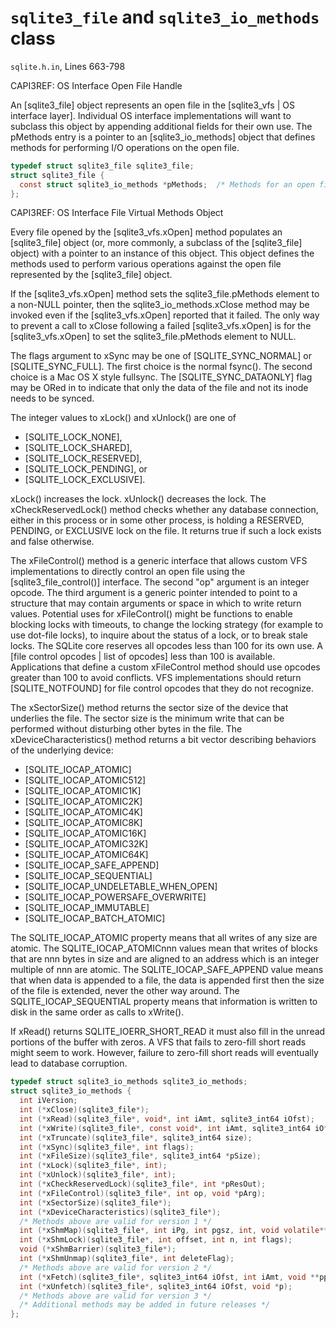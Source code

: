# `sqlite3_file` and `sqlite3_io_methods` class

`sqlite.h.in`, Lines 663-798


CAPI3REF: OS Interface Open File Handle

An [sqlite3_file] object represents an open file in the [sqlite3_vfs | OS interface layer].  Individual OS interface implementations will want to subclass this object by appending additional fields for their own use.  The pMethods entry is a pointer to an [sqlite3_io_methods] object that defines methods for performing I/O operations on the open file.

```C
typedef struct sqlite3_file sqlite3_file;
struct sqlite3_file {
  const struct sqlite3_io_methods *pMethods;  /* Methods for an open file */
};
```


CAPI3REF: OS Interface File Virtual Methods Object

Every file opened by the [sqlite3_vfs.xOpen] method populates an [sqlite3_file] object (or, more commonly, a subclass of the [sqlite3_file] object) with a pointer to an instance of this object.  This object defines the methods used to perform various operations against the open file represented by the [sqlite3_file] object.

If the [sqlite3_vfs.xOpen] method sets the sqlite3_file.pMethods element to a non-NULL pointer, then the sqlite3_io_methods.xClose method may be invoked even if the [sqlite3_vfs.xOpen] reported that it failed.  The only way to prevent a call to xClose following a failed [sqlite3_vfs.xOpen] is for the [sqlite3_vfs.xOpen] to set the sqlite3_file.pMethods element to NULL.

The flags argument to xSync may be one of [SQLITE_SYNC_NORMAL] or [SQLITE_SYNC_FULL].  The first choice is the normal fsync().  The second choice is a Mac OS X style fullsync.  The [SQLITE_SYNC_DATAONLY] flag may be ORed in to indicate that only the data of the file and not its inode needs to be synced.

The integer values to xLock() and xUnlock() are one of
<ul>
<li> [SQLITE_LOCK_NONE],
<li> [SQLITE_LOCK_SHARED],
<li> [SQLITE_LOCK_RESERVED],
<li> [SQLITE_LOCK_PENDING], or
<li> [SQLITE_LOCK_EXCLUSIVE].
</ul>
xLock() increases the lock. xUnlock() decreases the lock.  The xCheckReservedLock() method checks whether any database connection, either in this process or in some other process, is holding a RESERVED, PENDING, or EXCLUSIVE lock on the file.  It returns true if such a lock exists and false otherwise.

The xFileControl() method is a generic interface that allows custom VFS implementations to directly control an open file using the [sqlite3_file_control()] interface.  The second "op" argument is an integer opcode.  The third argument is a generic pointer intended to point to a structure that may contain arguments or space in which to write return values.  Potential uses for xFileControl() might be functions to enable blocking locks with timeouts, to change the locking strategy (for example to use dot-file locks), to inquire about the status of a lock, or to break stale locks.  The SQLite core reserves all opcodes less than 100 for its own use.  A [file control opcodes | list of opcodes] less than 100 is available.  Applications that define a custom xFileControl method should use opcodes greater than 100 to avoid conflicts.  VFS implementations should return [SQLITE_NOTFOUND] for file control opcodes that they do not recognize.

The xSectorSize() method returns the sector size of the device that underlies the file.  The sector size is the minimum write that can be performed without disturbing other bytes in the file.  The xDeviceCharacteristics() method returns a bit vector describing behaviors of the underlying device:

<ul>
<li> [SQLITE_IOCAP_ATOMIC]
<li> [SQLITE_IOCAP_ATOMIC512]
<li> [SQLITE_IOCAP_ATOMIC1K]
<li> [SQLITE_IOCAP_ATOMIC2K]
<li> [SQLITE_IOCAP_ATOMIC4K]
<li> [SQLITE_IOCAP_ATOMIC8K]
<li> [SQLITE_IOCAP_ATOMIC16K]
<li> [SQLITE_IOCAP_ATOMIC32K]
<li> [SQLITE_IOCAP_ATOMIC64K]
<li> [SQLITE_IOCAP_SAFE_APPEND]
<li> [SQLITE_IOCAP_SEQUENTIAL]
<li> [SQLITE_IOCAP_UNDELETABLE_WHEN_OPEN]
<li> [SQLITE_IOCAP_POWERSAFE_OVERWRITE]
<li> [SQLITE_IOCAP_IMMUTABLE]
<li> [SQLITE_IOCAP_BATCH_ATOMIC]
</ul>

The SQLITE_IOCAP_ATOMIC property means that all writes of any size are atomic.  The SQLITE_IOCAP_ATOMICnnn values mean that writes of blocks that are nnn bytes in size and are aligned to an address which is an integer multiple of nnn are atomic.  The SQLITE_IOCAP_SAFE_APPEND value means that when data is appended to a file, the data is appended first then the size of the file is extended, never the other way around.  The SQLITE_IOCAP_SEQUENTIAL property means that information is written to disk in the same order as calls to xWrite().

If xRead() returns SQLITE_IOERR_SHORT_READ it must also fill in the unread portions of the buffer with zeros.  A VFS that fails to zero-fill short reads might seem to work.  However, failure to zero-fill short reads will eventually lead to database corruption.

```C
typedef struct sqlite3_io_methods sqlite3_io_methods;
struct sqlite3_io_methods {
  int iVersion;
  int (*xClose)(sqlite3_file*);
  int (*xRead)(sqlite3_file*, void*, int iAmt, sqlite3_int64 iOfst);
  int (*xWrite)(sqlite3_file*, const void*, int iAmt, sqlite3_int64 iOfst);
  int (*xTruncate)(sqlite3_file*, sqlite3_int64 size);
  int (*xSync)(sqlite3_file*, int flags);
  int (*xFileSize)(sqlite3_file*, sqlite3_int64 *pSize);
  int (*xLock)(sqlite3_file*, int);
  int (*xUnlock)(sqlite3_file*, int);
  int (*xCheckReservedLock)(sqlite3_file*, int *pResOut);
  int (*xFileControl)(sqlite3_file*, int op, void *pArg);
  int (*xSectorSize)(sqlite3_file*);
  int (*xDeviceCharacteristics)(sqlite3_file*);
  /* Methods above are valid for version 1 */
  int (*xShmMap)(sqlite3_file*, int iPg, int pgsz, int, void volatile**);
  int (*xShmLock)(sqlite3_file*, int offset, int n, int flags);
  void (*xShmBarrier)(sqlite3_file*);
  int (*xShmUnmap)(sqlite3_file*, int deleteFlag);
  /* Methods above are valid for version 2 */
  int (*xFetch)(sqlite3_file*, sqlite3_int64 iOfst, int iAmt, void **pp);
  int (*xUnfetch)(sqlite3_file*, sqlite3_int64 iOfst, void *p);
  /* Methods above are valid for version 3 */
  /* Additional methods may be added in future releases */
};
```
